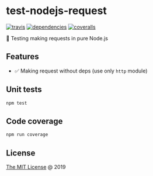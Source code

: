 # test-nodejs-request

[![travis](https://img.shields.io/travis/piecioshka/test-nodejs-request.svg)](https://travis-ci.org/piecioshka/test-nodejs-request)
[![dependencies](https://david-dm.org/piecioshka/test-nodejs-request.svg)](https://github.com/piecioshka/test-nodejs-request)
[![coveralls](https://coveralls.io/repos/github/piecioshka/test-nodejs-request/badge.svg?branch=master)](https://coveralls.io/github/piecioshka/test-nodejs-request?branch=master)

:ledger: Testing making requests in pure Node.js

## Features

* :white_check_mark: Making request without deps (use only `http` module)

## Unit tests

```bash
npm test
```

## Code coverage

```bash
npm run coverage
```

## License

[The MIT License](http://piecioshka.mit-license.org) @ 2019
